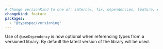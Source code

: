 ```yaml
---
# Change versionKind to one of: internal, fix, dependencies, feature, deprecation, breaking
changeKind: feature
packages:
  - "@typespec/versioning"
---
```


Use of `@useDependency` is now optional when referencing types from a versioned library. By default the latest version of the library will be used.
